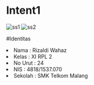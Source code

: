 # Intent1

![ss1](https://docs.google.com/uc?id=0B5opNXG3jSUQY2JJbGpwUEp5UGs)
![ss2](https://docs.google.com/uc?id=0B5opNXG3jSUQbENjUk1mOFF1eFE)

#Identitas
<li>Nama : Rizaldi Wahaz
<li>Kelas : XI RPL 2
<li>No Urut : 24
<li>NIS : 4818/1537.070
<li>Sekolah : SMK Telkom Malang
